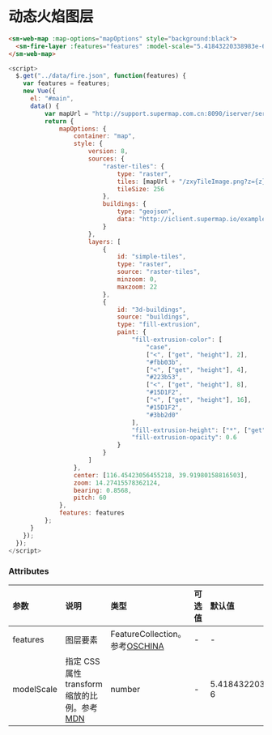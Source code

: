 # 动态火焰图层

<sm-iframe src="http://iclient.supermap.io/examples/component/components_fire_layer_vue.html"></sm-iframe>

```html
<sm-web-map :map-options="mapOptions" style="background:black">
  <sm-fire-layer :features="features" :model-scale="5.41843220338983e-6"></sm-fire-layer>
</sm-web-map>
```

```js
<script>
  $.get("../data/fire.json", function(features) {
    var features = features;
    new Vue({
      el: "#main",
      data() {
          var mapUrl = "http://support.supermap.com.cn:8090/iserver/services/map-china400/rest/maps/ChinaDark";
          return {
              mapOptions: {
                  container: "map",
                  style: {
                      version: 8,
                      sources: {
                          "raster-tiles": {
                              type: "raster",
                              tiles: [mapUrl + "/zxyTileImage.png?z={z}&x={x}&y={y}"],
                              tileSize: 256
                          },
                          buildings: {
                              type: "geojson",
                              data: "http://iclient.supermap.io/examples/data/buildings.json"
                          }
                      },
                      layers: [
                          {
                              id: "simple-tiles",
                              type: "raster",
                              source: "raster-tiles",
                              minzoom: 0,
                              maxzoom: 22
                          },
                          {
                              id: "3d-buildings",
                              source: "buildings",
                              type: "fill-extrusion",
                              paint: {
                                  "fill-extrusion-color": [
                                      "case",
                                      ["<", ["get", "height"], 2],
                                      "#fbb03b",
                                      ["<", ["get", "height"], 4],
                                      "#223b53",
                                      ["<", ["get", "height"], 8],
                                      "#15D1F2",
                                      ["<", ["get", "height"], 16],
                                      "#15D1F2",
                                      "#3bb2d0"
                                  ],
                                  "fill-extrusion-height": ["*", ["get", "height"], 5],
                                  "fill-extrusion-opacity": 0.6
                              }
                          }
                      ]
                  },
                  center: [116.45423056455218, 39.91980158816503],
                  zoom: 14.27415578362124,
                  bearing: 0.8568,
                  pitch: 60
              },
              features: features
          };
      }
    });
  });
</script>
```

### Attributes

| 参数       | 说明                                                                                                   | 类型                                                       | 可选值 | 默认值              |
| :--------- | :----------------------------------------------------------------------------------------------------- | :--------------------------------------------------------- | :----- | :------------------ |
| features   | 图层要素                                                                                               | FeatureCollection。参考[OSCHINA](https://www.oschina.net/translate/geojson-spec?cmp) | -      | -                   |
| modelScale | 指定 CSS 属性 transform 缩放的比例。参考 [MDN](https://developer.mozilla.org/zh-CN/docs/Web/CSS/scale) | number                                                     | -      | 5.41843220338983e-6 |
